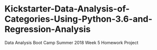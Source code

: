 # Kickstarter-Data-Analysis-of-Categories-Using-Python-3.6-and-Regression-Analysis
Data Analysis Boot Camp Summer 2018
Week 5 Homework Project
